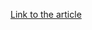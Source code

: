 [Link to the article](https://www.imperva.com/blog/update-cve-2024-4577-quickly-weaponized-to-distribute-tellyouthepass-ransomware/)
